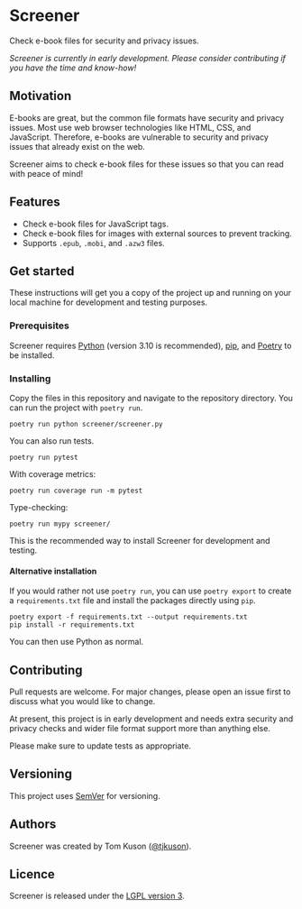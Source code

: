 # Screener

Check e-book files for security and privacy issues.

_Screener is currently in early development. Please consider contributing if you have the time and know-how!_

## Motivation

E-books are great, but the common file formats have security and privacy issues. Most use web browser technologies like HTML, CSS, and JavaScript. Therefore, e-books are vulnerable to security and privacy issues that already exist on the web.

Screener aims to check e-book files for these issues so that you can read with peace of mind!

## Features

- Check e-book files for JavaScript tags.
- Check e-book files for images with external sources to prevent tracking.
- Supports `.epub`, `.mobi`, and `.azw3` files.

## Get started

These instructions will get you a copy of the project up and running on your local machine for development and testing purposes.

### Prerequisites

Screener requires [Python](https://www.python.org/about/gettingstarted/) (version 3.10 is recommended), [pip](https://pip.pypa.io/en/stable/getting-started/), and [Poetry](https://python-poetry.org/docs/#installation) to be installed.

### Installing

Copy the files in this repository and navigate to the repository directory. You can run the project with `poetry run`.

```commandline
poetry run python screener/screener.py
```

You can also run tests.

```commandline
poetry run pytest
```

With coverage metrics:

```commandline
poetry run coverage run -m pytest
```

Type-checking:

```commandline
poetry run mypy screener/
```

This is the recommended way to install Screener for development and testing.

#### Alternative installation

If you would rather not use `poetry run`, you can use `poetry export` to create a `requirements.txt` file and install the packages directly using `pip`.

```commandline
poetry export -f requirements.txt --output requirements.txt
pip install -r requirements.txt
```

You can then use Python as normal.

## Contributing

Pull requests are welcome. For major changes, please open an issue first to discuss what you would like to change.

At present, this project is in early development and needs extra security and privacy checks and wider file format support more than anything else.

Please make sure to update tests as appropriate.

## Versioning

This project uses [SemVer](http://semver.org/) for versioning.

## Authors

Screener was created by Tom Kuson ([@tjkuson](https://github.com/tjkuson)).

## Licence

Screener is released under the [LGPL version 3](LICENCE).
